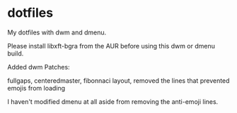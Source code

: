 # dotfiles
My dotfiles with dwm and dmenu.

Please install libxft-bgra from the AUR before using this dwm or dmenu build.

Added dwm Patches:

fullgaps, centeredmaster, fibonnaci layout, removed the lines that prevented emojis from loading

I haven't modified dmenu at all aside from removing the anti-emoji lines.
